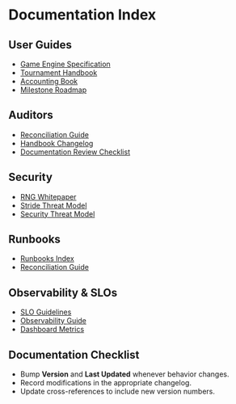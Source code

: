 # Documentation Index

## User Guides
- [Game Engine Specification](./game-engine-spec.md)
- [Tournament Handbook](./handbook/tournament-handbook.md)
- [Accounting Book](./accounting-book.md)
- [Milestone Roadmap](./roadmap.md)

## Auditors
- [Reconciliation Guide](./handbook/reconciliation-guide.md)
- [Handbook Changelog](./handbook/CHANGELOG.md)
- [Documentation Review Checklist](./documentation-review-checklist.md)

## Security
- [RNG Whitepaper](./security/rng-whitepaper.md)
- [Stride Threat Model](./security/stride-threat-model.md)
- [Security Threat Model](./security-threat-model.md)

## Runbooks
- [Runbooks Index](./runbooks/index.md)
- [Reconciliation Guide](./handbook/reconciliation-guide.md)

## Observability & SLOs
- [SLO Guidelines](./SLOs.md)
- [Observability Guide](./observability.md)
- [Dashboard Metrics](./dashboard-metrics.md)

## Documentation Checklist

- Bump **Version** and **Last Updated** whenever behavior changes.
- Record modifications in the appropriate changelog.
- Update cross-references to include new version numbers.
